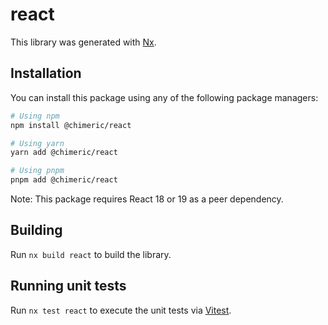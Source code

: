 # react

This library was generated with [Nx](https://nx.dev).

## Installation

You can install this package using any of the following package managers:

```bash
# Using npm
npm install @chimeric/react

# Using yarn
yarn add @chimeric/react

# Using pnpm
pnpm add @chimeric/react
```

Note: This package requires React 18 or 19 as a peer dependency.

## Building

Run `nx build react` to build the library.

## Running unit tests

Run `nx test react` to execute the unit tests via [Vitest](https://vitest.dev/).
